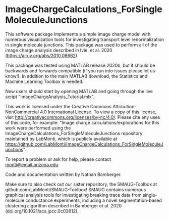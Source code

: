 # ImageChargeCalculations_ForSingleMoleculeJunctions

This software package implements a simple image charge model with numerous visualization tools for investigating transport level renormalization in single molecule junctions. This package was used to perform all of the image charge analysis described in Ivie. et al. 2020 (https://arxiv.org/abs/2010.08662). 

This package was tested using MATLAB release 2020b, but it should be backwards and forwards compatible (if you run into issues please let us know!). In addition to the main MATLAB download, the Statistics and Machine Learning Toolbox is needed. 

New users should start by opening MATLAB and going through the live script "ImageChargeAnalysis_Tutorial.mlx".

This work is licensed under the Creative Commons Attribution-NonCommercial 4.0 International License. To view a copy of this license, visit http://creativecommons.org/licenses/by-nc/4.0/. Please cite any uses of this code, for example: "Image charge calculations/explorations for this work were performed using the ImageChargeCalculations_ForSingleMoleculeJunctions repository maintained by LabMonti, which is publicly available at https://github.com/LabMonti/ImageChargeCalculations_ForSingleMoleculeJunctions".

To report a problem or ask for help, please contact monti@email.arizona.edu.

Code and documentation written by Nathan Bamberger.

Make sure to also check out our sister repository, the SMAUG-Toolbox at github.com/LabMonti/SMAUG-Toolbox!  SMAUG contains numerous graphical analysis tools for investigating breaking trace data from single-molecule conductance experiments, including a novel segmentation-based clustering algorithm described in Bamberger et al. 2020 (doi.org/10.1021/acs.jpcc.0c03612). 

